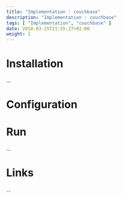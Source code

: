 ```yaml
---
title: "Implementation : couchbase"
description: "Implementation : couchbase"
tags: [ "Implementation", "couchbase" ]
date: 2018-03-25T21:55:27+02:00
weight: 1
---
```

# Installation

...

# Configuration

# Run

...

# Links

...